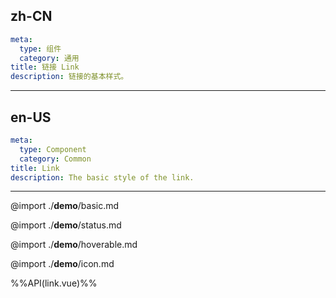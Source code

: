 ## zh-CN
```yaml
meta:
  type: 组件
  category: 通用
title: 链接 Link
description: 链接的基本样式。
```
---
## en-US
```yaml
meta:
  type: Component
  category: Common
title: Link
description: The basic style of the link.
```
---

@import ./__demo__/basic.md

@import ./__demo__/status.md

@import ./__demo__/hoverable.md

@import ./__demo__/icon.md


%%API(link.vue)%%
